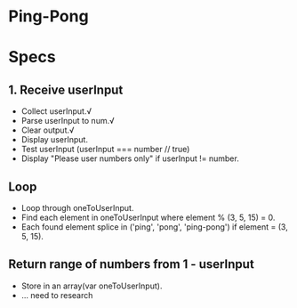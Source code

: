 # Ping-Pong

# Specs
## 1. Receive userInput
* Collect userInput.√
* Parse userInput to num.√
* Clear output.√
* Display userInput.
* Test userInput (userInput === number // true)
* Display "Please user numbers only" if userInput != number.

## Loop
* Loop through oneToUserInput.
* Find each element in oneToUserInput where element % (3, 5, 15) = 0.
* Each found element splice in ('ping', 'pong', 'ping-pong') if element = (3, 5, 15).

## Return range of numbers from 1 - userInput
* Store in an array(var oneToUserInput).
* ... need to research
